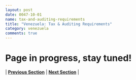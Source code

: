 ```yaml
---
layout: post
date: 0047-10-01
name: tax-and-auditing-requirements
title: "Venezuela: Tax & Auditing Requirements"
category: venezuela
comments: true
---
```


# Page in progress, stay tuned!



| **[Previous Section]( https://neo-project.github.io/global-blockchain-compliance-hub//venezuela/venezuela-team-member-nationality-requirements.html)** | **[Next Section]( https://neo-project.github.io/global-blockchain-compliance-hub//venezuela/venezuela-governing-by-law.html)** |
